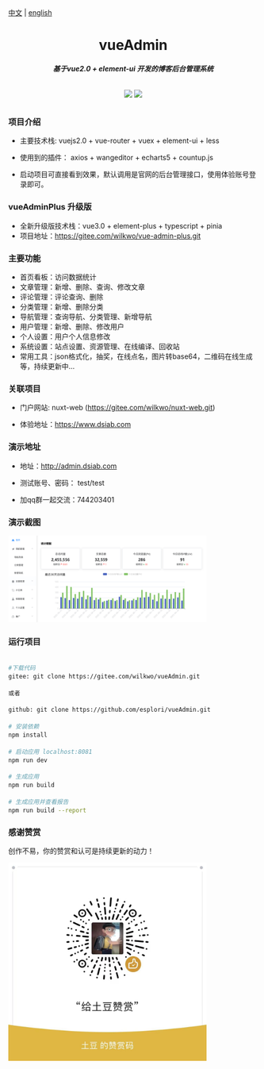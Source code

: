 <div><a href="https://gitee.com/wilkwo/vueAdmin/blob/master/README.md">中文</a>  |  <a href="https://gitee.com/wilkwo/vueAdmin/blob/master/README.en.md">english</a></div>


<h1 align="center" style=" font-weight: bold;">vueAdmin</h1>
<h5 align="center">基于vue2.0 + element-ui 开发的博客后台管理系统</h5>

<p align="center" style="padding:10px">
	<a href="https://gitee.com/wilkwo/vueAdmin.git"><img src="https://gitee.com/wilkwo/vueAdmin/badge/star.svg?theme=dark"></a>
	<a href="https://gitee.com/wilkwo/vueAdmin.git"><img src="https://gitee.com/wilkwo/vueAdmin/badge/fork.svg?theme=dark"></a>
</p>


### 项目介绍

- 主要技术栈: vuejs2.0 + vue-router + vuex + element-ui + less

- 使用到的插件： axios + wangeditor + echarts5 + countup.js

- 启动项目可直接看到效果，默认调用是官网的后台管理接口，使用体验账号登录即可。

### vueAdminPlus 升级版

- 全新升级版技术栈：vue3.0 + element-plus + typescript + pinia
- 项目地址：https://gitee.com/wilkwo/vue-admin-plus.git

### 主要功能
- 首页看板：访问数据统计
- 文章管理：新增、删除、查询、修改文章
- 评论管理：评论查询、删除
- 分类管理：新增、删除分类
- 导航管理：查询导航、分类管理、新增导航
- 用户管理：新增、删除、修改用户
- 个人设置：用户个人信息修改
- 系统设置：站点设置、资源管理、在线编译、回收站
- 常用工具：json格式化，抽奖，在线点名，图片转base64，二维码在线生成等，持续更新中...

### 关联项目

- 门户网站: nuxt-web (https://gitee.com/wilkwo/nuxt-web.git) 
  
- 体验地址：https://www.dsiab.com


### 演示地址

- 地址：http://admin.dsiab.com

- 测试账号、密码： test/test
  
- 加qq群一起交流：744203401


### 演示截图

<img src="./src/assets/images/screenshot.png" alt="赞赏" width="400px" />


### 运行项目

``` bash

#下载代码
gitee: git clone https://gitee.com/wilkwo/vueAdmin.git

或者

github: git clone https://github.com/esplori/vueAdmin.git

# 安装依赖
npm install

# 启动应用 localhost:8081
npm run dev

# 生成应用
npm run build

# 生成应用并查看报告
npm run build --report
```


### 感谢赞赏

创作不易，你的赞赏和认可是持续更新的动力！

<img src="./src/assets/images/zanshan.jpeg" alt="赞赏" width="400px" />